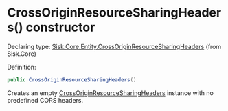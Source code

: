 <!--

Copyrights 2023 Sisk Framework - CypherPotato
Published under MIT license

!!! DO NOT EDIT THIS FILE !!!
This file was generated by a tool in the Sisk package. To edit the information in this documentation,
edit the XML documentation present in the Sisk source code.

-->


# CrossOriginResourceSharingHeaders() constructor

Declaring type: [Sisk.Core.Entity.CrossOriginResourceSharingHeaders](/spec/Sisk.Core.Entity.CrossOriginResourceSharingHeaders.md) (from Sisk.Core)


Definition:

```cs
public CrossOriginResourceSharingHeaders()
```

Creates an empty <a href="/spec/Sisk.Core.Entity.CrossOriginResourceSharingHeaders.md">CrossOriginResourceSharingHeaders</a> instance with no predefined CORS headers.


